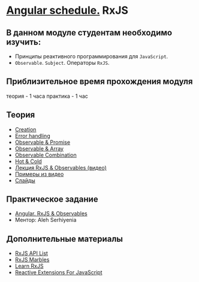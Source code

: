 # [Angular schedule.](../../README-RU.md) RxJS
## В данном модуле студентам необходимо изучить:

- Принципы реактивного программирования для `JavaScript`.
- `Observable`. `Subject`. Операторы `RxJS`.

## Приблизительное время прохождения модуля
теория - 1 часа
практика - 1 час

## Теория 
- [Creation](https://youtu.be/m-VvhFksSwQ)
- [Error handling](https://youtu.be/ACD08YMduIk)
- [Observable & Promise](https://youtu.be/U4VDE7pSAKs)
- [Observable & Array](https://youtu.be/Yk-mUdEtcOw)
- [Observable Combination](https://youtu.be/o3D3l3N7FV0)
- [Hot & Cold](https://youtu.be/88grqF9ZSjU)
- [Лекция RxJS & Observables (видео)](https://youtu.be/uXaMBTsuTbQ)
- [Примеры из видео](https://slides.com/anton_bely/rxjs)
- [Слайды](https://slides.com/pavelrazuvalau/angular-routing)

## Практическое задание
- [Angular. RxJS & Observables](https://github.com/rolling-scopes-school/tasks/blob/master/tasks/angular/rxjs-observables-http.md)
- Ментор: Aleh Serhiyenia

## Дополнительные материалы
- [RxJS API List](https://rxjs-dev.firebaseapp.com/api)
- [RxJS Marbles](http://rxmarbles.com/)
- [Learn RxJS](https://www.learnrxjs.io/)
- [Reactive Extensions For JavaScript](https://www.npmjs.com/package/rxjs)
